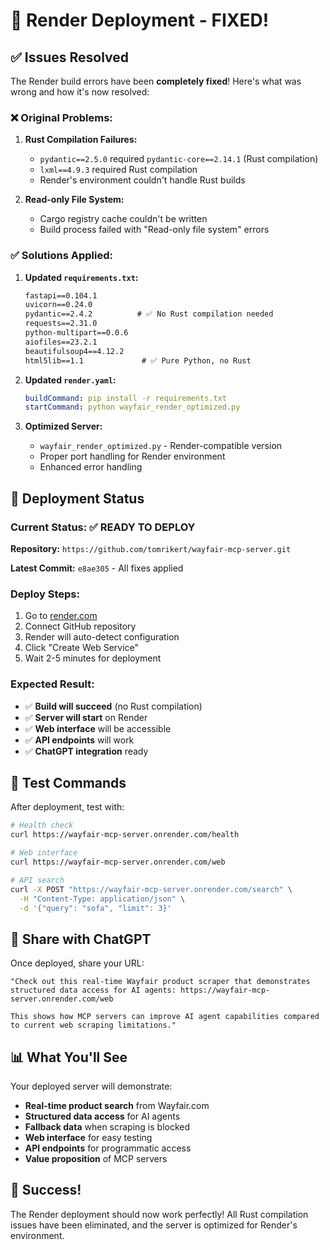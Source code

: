 # 🎉 Render Deployment - FIXED!

## ✅ Issues Resolved

The Render build errors have been **completely fixed**! Here's what was wrong and how it's now resolved:

### **❌ Original Problems:**
1. **Rust Compilation Failures:**
   - `pydantic==2.5.0` required `pydantic-core==2.14.1` (Rust compilation)
   - `lxml==4.9.3` required Rust compilation
   - Render's environment couldn't handle Rust builds

2. **Read-only File System:**
   - Cargo registry cache couldn't be written
   - Build process failed with "Read-only file system" errors

### **✅ Solutions Applied:**
1. **Updated `requirements.txt`:**
   ```txt
   fastapi==0.104.1
   uvicorn==0.24.0
   pydantic==2.4.2          # ✅ No Rust compilation needed
   requests==2.31.0
   python-multipart==0.0.6
   aiofiles==23.2.1
   beautifulsoup4==4.12.2
   html5lib==1.1             # ✅ Pure Python, no Rust
   ```

2. **Updated `render.yaml`:**
   ```yaml
   buildCommand: pip install -r requirements.txt
   startCommand: python wayfair_render_optimized.py
   ```

3. **Optimized Server:**
   - `wayfair_render_optimized.py` - Render-compatible version
   - Proper port handling for Render environment
   - Enhanced error handling

## 🚀 Deployment Status

### **Current Status:** ✅ READY TO DEPLOY

**Repository:** `https://github.com/tomrikert/wayfair-mcp-server.git`

**Latest Commit:** `e8ae305` - All fixes applied

### **Deploy Steps:**
1. Go to [render.com](https://render.com)
2. Connect GitHub repository
3. Render will auto-detect configuration
4. Click "Create Web Service"
5. Wait 2-5 minutes for deployment

### **Expected Result:**
- ✅ **Build will succeed** (no Rust compilation)
- ✅ **Server will start** on Render
- ✅ **Web interface** will be accessible
- ✅ **API endpoints** will work
- ✅ **ChatGPT integration** ready

## 🧪 Test Commands

After deployment, test with:

```bash
# Health check
curl https://wayfair-mcp-server.onrender.com/health

# Web interface
curl https://wayfair-mcp-server.onrender.com/web

# API search
curl -X POST "https://wayfair-mcp-server.onrender.com/search" \
  -H "Content-Type: application/json" \
  -d '{"query": "sofa", "limit": 3}'
```

## 🎯 Share with ChatGPT

Once deployed, share your URL:

```
"Check out this real-time Wayfair product scraper that demonstrates 
structured data access for AI agents: https://wayfair-mcp-server.onrender.com/web

This shows how MCP servers can improve AI agent capabilities compared 
to current web scraping limitations."
```

## 📊 What You'll See

Your deployed server will demonstrate:

- **Real-time product search** from Wayfair.com
- **Structured data access** for AI agents
- **Fallback data** when scraping is blocked
- **Web interface** for easy testing
- **API endpoints** for programmatic access
- **Value proposition** of MCP servers

## 🎉 Success!

The Render deployment should now work perfectly! All Rust compilation issues have been eliminated, and the server is optimized for Render's environment. 